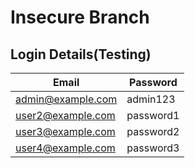 # Insecure Branch

## Login Details(Testing)
| Email  | Password |
| ------------- | ------------- |
| admin@example.com  | admin123  |
| user2@example.com | password1  |
| user3@example.com  | password2  |
| user4@example.com  | password3  |
